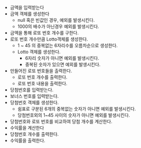 * 금액을 입력받는다
* 금액 객체를 생성한다
   - null 혹은 빈값인 경우, 예외를 발생시킨다.
   - 1000의 배수가 아닌경우 예외를 발생시킨다.
* 금액을 통해 로또 번호 개수를 구한다.
* 로또 번호 개수만큼 Lotto객체를 생성한다.
  - 1 ~ 45 의 중복없는 6자리수를 오름차순으로 생성한다.
  - Lotto 객체를 생성한다.
      - 6자리 숫자가 아니면 예외를 발생시킨다.
      - 중복된 숫자가 있으면 예외를 발생시킨다.
* 만들어진 로또 번호들을 출력한다.
   - 로또 번호 개수를 출력한다.
   - 로또 번호 내용을 출력한다.
* 당첨번호를 입력받는다.
* 보너스 번호를 입력받는다.
* 당첨번호 객체를 생성한다.
  - 쉼표로 구분된 6개의 중복없는 숫자가 아니면 예외를 발생시킨다.
  - 당첨번호외의 1~45 사이의 숫자가 아니면 예외를 발생시킨다.
* 당첨번호와 로또 번호를 비교하여 당첨 개수를 계산한다.
* 수익률을 계산한다
* 당첨번호 개수를 출력한다.
* 수익률을 출력한다.
